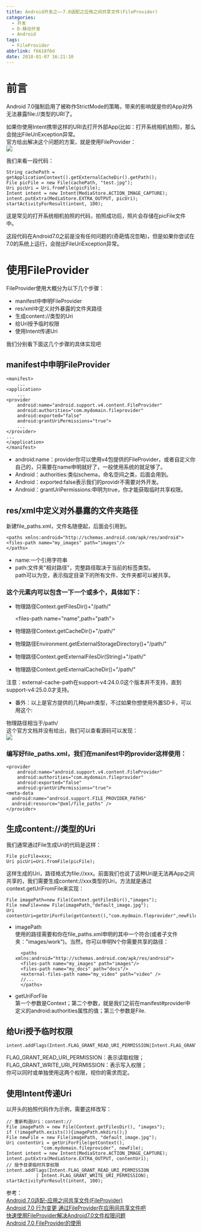```yaml
---
title: Android开发之——7.0适配之应用之间共享文件(FileProvider)
categories:
  - 开发
  - D-移动开发
  - Android
tags:
  - FileProvider
abbrlink: f6618f6d
date: 2018-01-07 16:21:10
---
```

# 前言  
Android 7.0强制启用了被称作StrictMode的策略，带来的影响就是你的App对外无法暴露file://类型的URI了。  

如果你使用Intent携带这样的URI去打开外部App(比如：打开系统相机拍照)，那么会抛出FileUriException异常。  
官方给出解决这个问题的方案，就是使用FileProvider：  
![][1]  
<!--more-->  
我们来看一段代码：  

	String cachePath = getApplicationContext().getExternalCacheDir().getPath();
	File picFile = new File(cachePath, "test.jpg");
	Uri picUri = Uri.fromFile(picFile);
	Intent intent = new Intent(MediaStore.ACTION_IMAGE_CAPTURE);
	intent.putExtra(MediaStore.EXTRA_OUTPUT, picUri);
	startActivityForResult(intent, 100);  
这是常见的打开系统相机拍照的代码，拍照成功后，照片会存储在picFile文件中。   

这段代码在Android7.0之前是没有任何问题的(奇葩情况忽略)，但是如果你尝试在7.0的系统上运行，会抛出FileUriException异常。   
# 使用FileProvider  
FileProvider使用大概分为以下几个步骤：  

- manifest中申明FileProvider  
- res/xml中定义对外暴露的文件夹路径  
- 生成content://类型的Uri  
- 给Uri授予临时权限  
- 使用Intent传递Uri  

我们分别看下面这几个步骤的具体实现吧      
## manifest中申明FileProvider  

	<manifest>
		...
	<application>
    	...
    <provider
        android:name="android.support.v4.content.FileProvider"
        android:authorities="com.mydomain.fileprovider"
        android:exported="false"
        android:grantUriPermissions="true">
        ...
    </provider>
    ...
	</application>
	</manifest>  

- android:name：provider你可以使用v4包提供的FileProvider，或者自定义你自己的，只需要在name申明就好了，一般使用系统的就足够了。
- Android：authorities:类似schema，命名空间之类，后面会用到。
- Android：exported:false表示我们的providr不需要对外开发。  
- Android：grantUriPermissions:申明为true，你才能获取临时共享权限。  

## res/xml中定义对外暴露的文件夹路径  
新建file_paths.xml，文件名随便起，后面会引用到。  

	<paths xmlns:android="http://schemas.android.com/apk/res/android">
	<files-path name="my_images" path="images"/>
	</paths>   
- name:一个引用字符串 
- path:文件夹"相对路径"，完整路径取决于当前的标签类型。  
path可以为空，表示指定目录下的所有文件、文件夹都可以被共享。  
### <paths>这个元素内可以包含一下一个或多个，具体如下： 
 
- 物理路径Context.getFilesDir()+"/path/"

	<files-path name="name",path="path">

- 物理路径Context.getCacheDir()+"/path/"

	<cache-path name="name" path="path">
- 物理路径Environment.getExternalStorageDirectory()+"/path/"  

	<external-path name="name" path="path">  

- 物理路径Context.getExternalFilesDir(String)+"/path/"  

	<external-file-path name="name" path="path"> 
- 物理路径Context.getExternalCacheDir()+"/path/" 

	<external-cache-path name="name" path="path">
注意：external-cache-path在support-v4:24.0.0这个版本并不支持，直到support-v4:25.0.0才支持。  

- 番外：以上是官方提供的几种path类型，不过如果你想使用外置SD卡，可以用这个:  

	<root-path name="name" path="path"> 
物理路径相当于/path/  
这个官方文档并没有给出，我们可以查看源码可以发现：  
![][2]  
### 编写好file_paths.xml，我们在manifest中的provider这样使用：  

	<provider
		android:name="android.support.v4.content.FileProvider"
		android:authorities="com.mydomain.fileprovider"
		android:exported="false"
		android:grantUriPermissions="true">
	<meta-data
      android:name="android.support.FILE_PROVIDER_PATHS"
      android:resource="@xml/file_paths" />
	</provider>
## 生成content://类型的Uri   
我们通常通过File生成Uri的代码是这样：  

	File picFile=xxx;
	Uri picUri=Uri.fromFile(picFile);
这样生成的Uri，路径格式为file://xxx。前面我们也说了这种Uri是无法再App之间共享的，我们需要生成content://xxx类型的Uri，方法就是通过context.getUriFromFile来实现：   

	File imagePath=new File(Context.getFilesDir(),"images");  
	File newFile=new File(imagePath,"default_image.jpg");
	Uri contentUri=getUriForFile(getContext(),"com.mydmain.fleprovider",newFile);  

- imagePath  
使用的路径需要和你在file_paths.xml申明的其中一个符合(或者子文件夹："images/work")。当然，你可以申明N个你需要共享的路径： 
 
		<paths xmlns:android="http://schemas.android.com/apk/res/android">    
	  	<files-path name="my_images" path="images"/>    
	  	<files-path name="my_docs" path="docs"/>
	  	<external-files-path name="my_video" path="video" />
	  	//...
		</paths>
- getUriForFile  
第一个参数是Context；第二个参数，就是我们之前在manifest#provider中定义的android:authorities属性的值；第三个参数是File.  

## 给Uri授予临时权限  

	intent.addFlags(Intent.FLAG_GRANT_READ_URI_PERMISSION|Intent.FLAG_GRANT_WRITE_URI_PERMISSION);

FLAG_GRANT_READ_URI_PERMISSION：表示读取权限；  
FLAG_GRANT_WRITE_URI_PERMISSION：表示写入权限；  
你可以同时或单独使用这两个权限，视你的需求而定。  
## 使用Intent传递Uri  
以开头的拍照代码作为示例，需要这样改写：  

	// 重新构造Uri：content://
	File imagePath = new File(Context.getFilesDir(), "images");
	if (!imagePath.exists()){imagePath.mkdirs();}
	File newFile = new File(imagePath, "default_image.jpg");
	Uri contentUri = getUriForFile(getContext(), 
                 "com.mydomain.fileprovider", newFile);
	Intent intent = new Intent(MediaStore.ACTION_IMAGE_CAPTURE);
	intent.putExtra(MediaStore.EXTRA_OUTPUT, contentUri);
	// 授予目录临时共享权限
	intent.addFlags(Intent.FLAG_GRANT_READ_URI_PERMISSION
               | Intent.FLAG_GRANT_WRITE_URI_PERMISSION);
	startActivityForResult(intent, 100);


参考：  
[Android 7.0适配-应用之间共享文件(FileProvider)][3]  
[Android 7.0 行为变更 通过FileProvider在应用间共享文件吧][4]  
[快速使用FileProvider解决Android7.0文件权限问题][5]  
[Android 7.0 FileProvider的使用][6]




[1]: https://jsd.onmicrosoft.cn/gh/PGzxc/CDN/blog-image/fileprovider.png
[2]: https://jsd.onmicrosoft.cn/gh/PGzxc/CDN/blog-image/fileprovider-path.png
[3]: https://www.jianshu.com/p/55eae30d133c  
[4]: http://blog.csdn.net/lmj623565791/article/details/72859156  
[5]: http://blog.csdn.net/xifengwanzhao/article/details/53587234
[6]: http://blog.csdn.net/yq6073025/article/details/52934326

